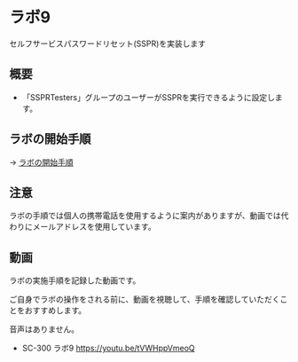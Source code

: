 # ラボ9

セルフサービスパスワードリセット(SSPR)を実装します

## 概要

- 「SSPRTesters」グループのユーザーがSSPRを実行できるように設定します。

## ラボの開始手順

→ [ラボの開始手順](lab00.md)

## 注意

ラボの手順では個人の携帯電話を使用するように案内がありますが、動画では代わりにメールアドレスを使用しています。

## 動画

ラボの実施手順を記録した動画です。

ご自身でラボの操作をされる前に、動画を視聴して、手順を確認していただくことをおすすめします。

音声はありません。

- SC-300 ラボ9 https://youtu.be/tVWHppVmeoQ

